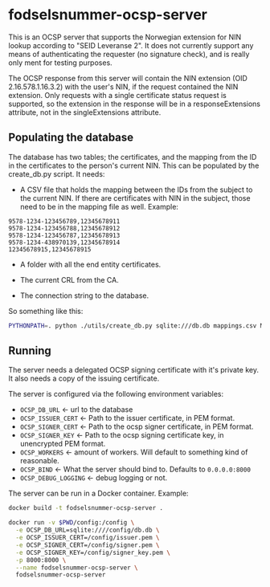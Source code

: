 fodselsnummer-ocsp-server
===

This is an OCSP server that supports the Norwegian extension for NIN lookup according to "SEID Leveranse 2". It does not currently support any means of authenticating the requester (no signature check), and is really only ment for testing purposes.

The OCSP response from this server will contain the NIN extension (OID 2.16.578.1.16.3.2) with the user's NIN, if the request contained the NIN extension. Only requests with a single certificate status request is supported, so the extension in the response will be in a responseExtensions attribute, not in the singleExtensions attribute.


## Populating the database

The database has two tables; the certificates, and the mapping from the ID in the certificates to the person's current NIN. This can be populated by the create_db.py script. It needs:

* A CSV file that holds the mapping between the IDs from the subject to the current NIN. If there are certificates with NIN in the subject, those need to be in the mapping file as well. Example:

```csv
9578-1234-123456789,12345678911
9578-1234-123456788,12345678912
9578-1234-123456787,12345678913
9578-1234-438970139,12345678914
12345678915,12345678915
```

* A folder with all the end entity certificates.

* The current CRL from the CA.

* The connection string to the database.

So something like this:

```bash
PYTHONPATH=. python ./utils/create_db.py sqlite:///db.db mappings.csv MY-CA.crl all_my_certs
```

## Running

The server needs a delegated OCSP signing certificate with it's private key. It also needs a copy of the issuing certificate.

The server is configured via the following environment variables:

* `OCSP_DB_URL` <- url to the database
* `OCSP_ISSUER_CERT` <- Path to the issuer certificate, in PEM format.
* `OCSP_SIGNER_CERT` <- Path to the ocsp signer certificate, in PEM format.
* `OCSP_SIGNER_KEY` <- Path to the ocsp signing certificate key, in unencrypted PEM format.
* `OCSP_WORKERS` <- amount of workers. Will default to something kind of reasonable.
* `OCSP_BIND` <- What the server should bind to. Defaults to `0.0.0.0:8000`
* `OCSP_DEBUG_LOGGING` <- debug logging or not.

The server can be run in a Docker container. Example:

```bash
docker build -t fodselsnummer-ocsp-server .

docker run -v $PWD/config:/config \
  -e OCSP_DB_URL=sqlite:////config/db.db \
  -e OCSP_ISSUER_CERT=/config/issuer.pem \
  -e OCSP_SIGNER_CERT=/config/signer.pem \
  -e OCSP_SIGNER_KEY=/config/signer_key.pem \
  -p 8000:8000 \
  --name fodselsnummer-ocsp-server \
  fodselsnummer-ocsp-server
```
